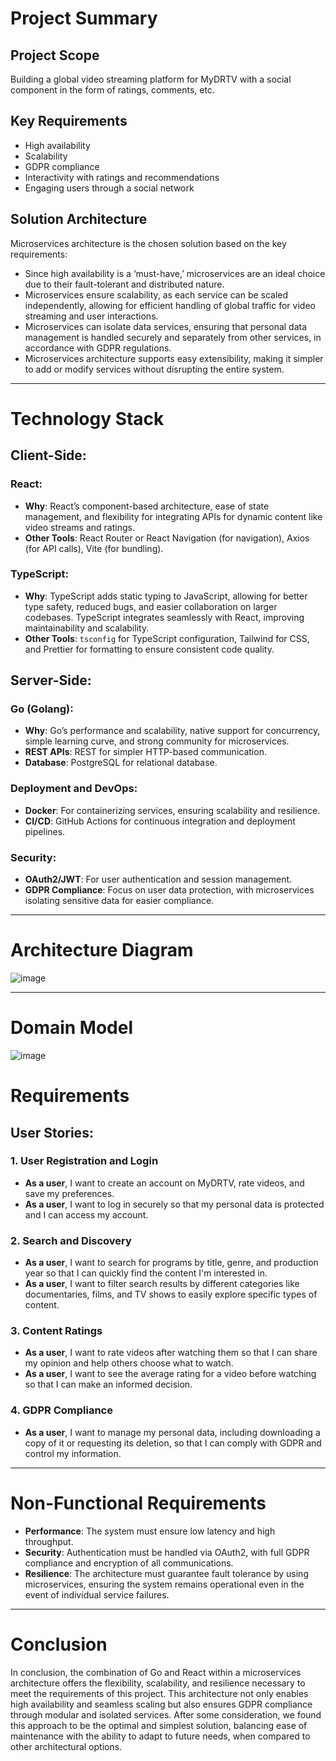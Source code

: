 # Project Summary

## Project Scope

Building a global video streaming platform for MyDRTV with a social component in the form of ratings, comments, etc.

## Key Requirements

- High availability
- Scalability
- GDPR compliance
- Interactivity with ratings and recommendations
- Engaging users through a social network

## Solution Architecture

Microservices architecture is the chosen solution based on the key requirements:

- Since high availability is a ‘must-have,’ microservices are an ideal choice due to their fault-tolerant and distributed nature.
- Microservices ensure scalability, as each service can be scaled independently, allowing for efficient handling of global traffic for video streaming and user interactions.
- Microservices can isolate data services, ensuring that personal data management is handled securely and separately from other services, in accordance with GDPR regulations.
- Microservices architecture supports easy extensibility, making it simpler to add or modify services without disrupting the entire system.

---

# Technology Stack

## Client-Side:

### React:

- **Why**: React’s component-based architecture, ease of state management, and flexibility for integrating APIs for dynamic content like video streams and ratings.
- **Other Tools**: React Router or React Navigation (for navigation), Axios (for API calls), Vite (for bundling).

### TypeScript:

- **Why**: TypeScript adds static typing to JavaScript, allowing for better type safety, reduced bugs, and easier collaboration on larger codebases. TypeScript integrates seamlessly with React, improving maintainability and scalability.
- **Other Tools**: `tsconfig` for TypeScript configuration, Tailwind for CSS, and Prettier for formatting to ensure consistent code quality.

## Server-Side:

### Go (Golang):

- **Why**: Go’s performance and scalability, native support for concurrency, simple learning curve, and strong community for microservices.
- **REST APIs**: REST for simpler HTTP-based communication.
- **Database**: PostgreSQL for relational database.

### Deployment and DevOps:

- **Docker**: For containerizing services, ensuring scalability and resilience.
- **CI/CD**: GitHub Actions for continuous integration and deployment pipelines.

### Security:

- **OAuth2/JWT**: For user authentication and session management.
- **GDPR Compliance**: Focus on user data protection, with microservices isolating sensitive data for easier compliance.

---

# Architecture Diagram

![image](images/DLS_myDrTv.png)

---

# Domain Model

![image](images/architecture_diagram.jpg)

# Requirements

## User Stories:

### 1. User Registration and Login

- **As a user**, I want to create an account on MyDRTV, rate videos, and save my preferences.
- **As a user**, I want to log in securely so that my personal data is protected and I can access my account.

### 2. Search and Discovery

- **As a user**, I want to search for programs by title, genre, and production year so that I can quickly find the content I'm interested in.
- **As a user**, I want to filter search results by different categories like documentaries, films, and TV shows to easily explore specific types of content.

### 3. Content Ratings

- **As a user**, I want to rate videos after watching them so that I can share my opinion and help others choose what to watch.
- **As a user**, I want to see the average rating for a video before watching so that I can make an informed decision.

### 4. GDPR Compliance

- **As a user**, I want to manage my personal data, including downloading a copy of it or requesting its deletion, so that I can comply with GDPR and control my information.

---

# Non-Functional Requirements

- **Performance**: The system must ensure low latency and high throughput.
- **Security**: Authentication must be handled via OAuth2, with full GDPR compliance and encryption of all communications.
- **Resilience**: The architecture must guarantee fault tolerance by using microservices, ensuring the system remains operational even in the event of individual service failures.

---

# Conclusion

In conclusion, the combination of Go and React within a microservices architecture offers the flexibility, scalability, and resilience necessary to meet the requirements of this project. This architecture not only enables high availability and seamless scaling but also ensures GDPR compliance through modular and isolated services. After some consideration, we found this approach to be the optimal and simplest solution, balancing ease of maintenance with the ability to adapt to future needs, when compared to other architectural options.
